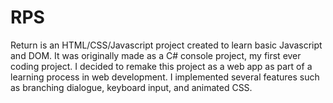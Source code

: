 # RPS
 Return is an HTML/CSS/Javascript project created to learn basic Javascript and DOM. It was originally made as a C# console project, my first ever coding project. I decided to remake this project as a web app as part of a learning process in web development. I implemented several features such as branching dialogue, keyboard input, and animated CSS.
